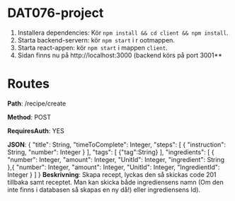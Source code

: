 # DAT076-project
1. Installera dependencies: Kör `npm install && cd client && npm install`.
2. Starta backend-servern: kör `npm start` i r
ootmappen.
2. Starta react-appen: kör `npm start` i mappen `client`.
4. Sidan finns nu på http://localhost:3000 (backend körs på port 3001**


# Routes
**Path**: /recipe/create

**Method**: POST

**RequiresAuth**: YES

**JSON**: {
	"title": String,
	"timeToComplete": Integer,
	"steps": [
		{
			"instruction": String,
			"number": Integer
		}
		],
	"tags": [ 
		{"tag":String}
		],
	"ingredients": [
		{
			"number": Integer,
			"amount": Integer,
			"UnitId": Integer,
			"ingredient": String
		},{
			"number": Integer,
			"amount": Integer,
			"UnitId": Integer,
			"IngredientId": Integer
		}
	]
}
**Beskrivning**: Skapa recept, lyckas den så skickas code 201 tillbaka samt receptet. Man kan skicka både ingrediensens namn (Om den inte finns i databasen så skapas en ny då!) eller ingrediensens Id).
